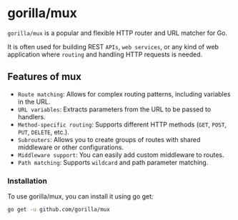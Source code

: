 # gorilla/mux

`gorilla/mux` is a popular and flexible HTTP router and URL matcher for Go.

It is often used for building REST `APIs`, `web services`, or any kind of web application where `routing` and handling HTTP requests is needed.

## Features of mux

- `Route matching`: Allows for complex routing patterns, including variables in the URL.
- `URL variables`: Extracts parameters from the URL to be passed to handlers.
- `Method-specific routing`: Supports different HTTP methods (`GET`, `POST`, `PUT`, `DELETE`, etc.).
- `Subrouters`: Allows you to create groups of routes with shared middleware or other configurations.
- `Middleware support`: You can easily add custom middleware to routes.
- `Path matching`: Supports `wildcard` and path parameter matching.

### Installation

To use gorilla/mux, you can install it using go get:

```sh
go get -u github.com/gorilla/mux